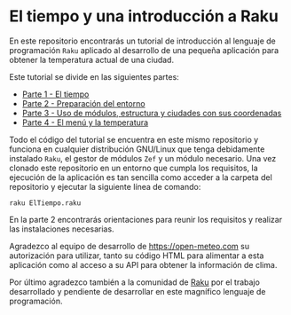 # El tiempo y una introducción a Raku

En este repositorio encontrarás un tutorial de introducción al lenguaje de programación `Raku` aplicado al desarrollo de una pequeña aplicación para obtener la temperatura actual de una ciudad. 

Este tutorial se divide en las siguientes partes:

* [Parte 1 - El tiempo](el-tiempo-1.md)
* [Parte 2 - Preparación del entorno](el-tiempo-2.md)
* [Parte 3 - Uso de módulos, estructura y ciudades con sus coordenadas](el-tiempo-3.md)
* [Parte 4 - El menú y la temperatura](el-tiempo-4.md)

Todo el código del tutorial se encuentra en este mismo repositorio y funciona en cualquier distribución GNU/Linux que tenga debidamente instalado `Raku`, el gestor de módulos `Zef` y un módulo necesario. Una vez clonado este repositorio en un entorno que cumpla los requisitos, la ejecución de la aplicación es tan sencilla como acceder a la carpeta del repositorio y ejecutar la siguiente línea de comando:
```
raku ElTiempo.raku
```
En la parte 2 encontrarás orientaciones para reunir los requisitos y realizar las instalaciones necesarias.

Agradezco al equipo de desarrollo de https://open-meteo.com su autorización para utilizar, tanto su código HTML para alimentar a esta aplicación como al acceso a su API para obtener la información de clima.

Por último agradezco también a la comunidad de [Raku](https://raku.org) por el trabajo desarrollado y pendiente de desarrollar en este magnífico lenguaje de programación.
